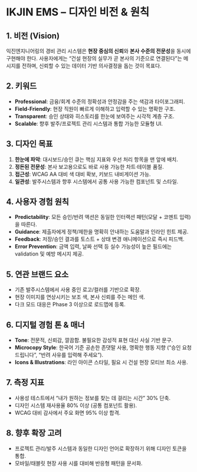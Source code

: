 # IKJIN EMS – 디자인 비전 & 원칙

## 1. 비전 (Vision)
익진엔지니어링의 경비 관리 시스템은 **현장 중심의 신뢰**와 **본사 수준의 전문성**을 동시에 구현해야 한다. 사용자에게는 “건설 현장의 실무가 곧 본사의 기준으로 연결된다”는 메시지를 전하며, 신뢰할 수 있는 데이터 기반 의사결정을 돕는 것이 목표다.

## 2. 키워드
- **Professional**: 금융/회계 수준의 정확성과 안정감을 주는 색감과 타이포그래피.
- **Field-Friendly**: 현장 직원이 빠르게 이해하고 입력할 수 있는 명확한 구조.
- **Transparent**: 승인 상태와 히스토리를 한눈에 보여주는 시각적 계층 구조.
- **Scalable**: 향후 발주/프로젝트 관리 시스템과 통합 가능한 모듈형 UI.

## 3. 디자인 목표
1. **한눈에 파악**: 대시보드/승인 큐는 핵심 지표와 우선 처리 항목을 맨 앞에 배치.
2. **정돈된 전문성**: 본사 보고용으로도 바로 사용 가능한 차트·테이블 품질.
3. **접근성**: WCAG AA 대비 색 대비 확보, 키보드 내비게이션 가능.
4. **일관성**: 발주시스템과 향후 시스템에서 공통 사용 가능한 컴포넌트 및 스타일.

## 4. 사용자 경험 원칙
- **Predictability**: 모든 승인/반려 액션은 동일한 인터랙션 패턴(모달 + 코멘트 입력)을 따른다.
- **Guidance**: 제출자에게 정책/제한을 명확히 안내하는 도움말과 인라인 힌트 제공.
- **Feedback**: 저장/승인 결과를 토스트 + 상태 변경 애니메이션으로 즉시 피드백.
- **Error Prevention**: 금액 입력, 날짜 선택 등 실수 가능성이 높은 필드에는 validation 및 예방 메시지 제공.

## 5. 연관 브랜드 요소
- 기존 발주시스템에서 사용 중인 로고/컬러를 기반으로 확장.
- 현장 이미지를 연상시키는 보조 색, 본사 신뢰를 주는 메인 색.
- 다크 모드 대응은 Phase 3 이상으로 로드맵에 등록.

## 6. 디지털 경험 톤 & 매너
- **Tone**: 전문적, 신뢰감, 깔끔함. 불필요한 감성적 표현 대신 사실 기반 문구.
- **Microcopy Style**: 한국어 기준 공손한 존댓말 사용, 명확한 행동 지향 (“승인 요청드립니다”, “반려 사유를 입력해 주세요”).
- **Icons & Illustrations**: 라인 아이콘 스타일, 필요 시 건설 현장 모티브 최소 사용.

## 7. 측정 지표
- 사용성 테스트에서 “내가 원하는 정보를 찾는 데 걸리는 시간” 30% 단축.
- 디자인 시스템 재사용율 80% 이상 (공통 컴포넌트 활용).
- WCAG 대비 감사에서 주요 화면 95% 이상 합격.

## 8. 향후 확장 고려
- 프로젝트 관리/발주 시스템과 동일한 디자인 언어로 확장하기 위해 디자인 토큰을 통합.
- 모바일/태블릿 현장 사용 시를 대비해 반응형 패턴을 문서화.
